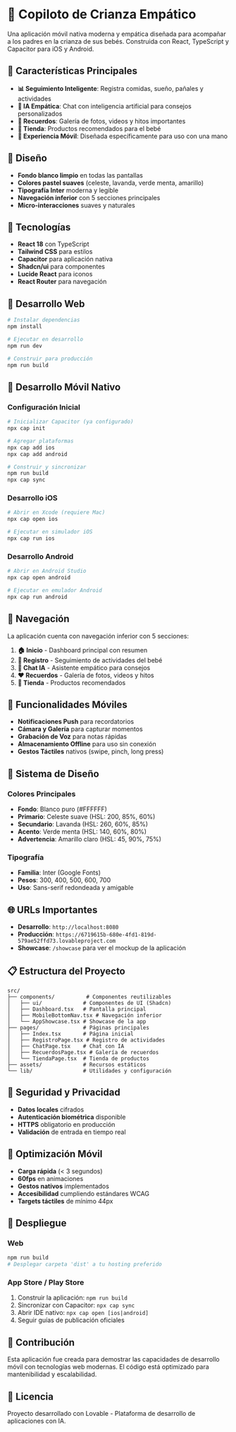 # 📱 Copiloto de Crianza Empático

Una aplicación móvil nativa moderna y empática diseñada para acompañar a los padres en la crianza de sus bebés. Construida con React, TypeScript y Capacitor para iOS y Android.

## 🎯 Características Principales

- **📊 Seguimiento Inteligente**: Registra comidas, sueño, pañales y actividades
- **🤖 IA Empática**: Chat con inteligencia artificial para consejos personalizados
- **📸 Recuerdos**: Galería de fotos, videos y hitos importantes
- **🛒 Tienda**: Productos recomendados para el bebé
- **📱 Experiencia Móvil**: Diseñada específicamente para uso con una mano

## 🎨 Diseño

- **Fondo blanco limpio** en todas las pantallas
- **Colores pastel suaves** (celeste, lavanda, verde menta, amarillo)
- **Tipografía Inter** moderna y legible
- **Navegación inferior** con 5 secciones principales
- **Micro-interacciones** suaves y naturales

## 🚀 Tecnologías

- **React 18** con TypeScript
- **Tailwind CSS** para estilos
- **Capacitor** para aplicación nativa
- **Shadcn/ui** para componentes
- **Lucide React** para iconos
- **React Router** para navegación

## 📱 Desarrollo Web

```bash
# Instalar dependencias
npm install

# Ejecutar en desarrollo
npm run dev

# Construir para producción
npm run build
```

## 📲 Desarrollo Móvil Nativo

### Configuración Inicial

```bash
# Inicializar Capacitor (ya configurado)
npx cap init

# Agregar plataformas
npx cap add ios
npx cap add android

# Construir y sincronizar
npm run build
npx cap sync
```

### Desarrollo iOS

```bash
# Abrir en Xcode (requiere Mac)
npx cap open ios

# Ejecutar en simulador iOS
npx cap run ios
```

### Desarrollo Android

```bash
# Abrir en Android Studio
npx cap open android

# Ejecutar en emulador Android
npx cap run android
```

## 🎯 Navegación

La aplicación cuenta con navegación inferior con 5 secciones:

1. **🏠 Inicio** - Dashboard principal con resumen
2. **📝 Registro** - Seguimiento de actividades del bebé
3. **💬 Chat IA** - Asistente empático para consejos
4. **❤️ Recuerdos** - Galería de fotos, videos y hitos
5. **🛒 Tienda** - Productos recomendados

## 🔧 Funcionalidades Móviles

- **Notificaciones Push** para recordatorios
- **Cámara y Galería** para capturar momentos
- **Grabación de Voz** para notas rápidas
- **Almacenamiento Offline** para uso sin conexión
- **Gestos Táctiles** nativos (swipe, pinch, long press)

## 🎨 Sistema de Diseño

### Colores Principales
- **Fondo**: Blanco puro (#FFFFFF)
- **Primario**: Celeste suave (HSL: 200, 85%, 60%)
- **Secundario**: Lavanda (HSL: 260, 60%, 85%)
- **Acento**: Verde menta (HSL: 140, 60%, 80%)
- **Advertencia**: Amarillo claro (HSL: 45, 90%, 75%)

### Tipografía
- **Familia**: Inter (Google Fonts)
- **Pesos**: 300, 400, 500, 600, 700
- **Uso**: Sans-serif redondeada y amigable

## 🌐 URLs Importantes

- **Desarrollo**: `http://localhost:8080`
- **Producción**: `https://6719615b-680e-4fd1-819d-579ae52ffd73.lovableproject.com`
- **Showcase**: `/showcase` para ver el mockup de la aplicación

## 📋 Estructura del Proyecto

```
src/
├── components/          # Componentes reutilizables
│   ├── ui/             # Componentes de UI (Shadcn)
│   ├── Dashboard.tsx   # Pantalla principal
│   ├── MobileBottomNav.tsx # Navegación inferior
│   └── AppShowcase.tsx # Showcase de la app
├── pages/              # Páginas principales
│   ├── Index.tsx       # Página inicial
│   ├── RegistroPage.tsx # Registro de actividades
│   ├── ChatPage.tsx    # Chat con IA
│   ├── RecuerdosPage.tsx # Galería de recuerdos
│   └── TiendaPage.tsx  # Tienda de productos
├── assets/             # Recursos estáticos
└── lib/                # Utilidades y configuración
```

## 🔐 Seguridad y Privacidad

- **Datos locales** cifrados
- **Autenticación biométrica** disponible
- **HTTPS** obligatorio en producción
- **Validación** de entrada en tiempo real

## 📱 Optimización Móvil

- **Carga rápida** (< 3 segundos)
- **60fps** en animaciones
- **Gestos nativos** implementados
- **Accesibilidad** cumpliendo estándares WCAG
- **Targets táctiles** de mínimo 44px

## 🚀 Despliegue

### Web
```bash
npm run build
# Desplegar carpeta 'dist' a tu hosting preferido
```

### App Store / Play Store
1. Construir la aplicación: `npm run build`
2. Sincronizar con Capacitor: `npx cap sync`
3. Abrir IDE nativo: `npx cap open [ios|android]`
4. Seguir guías de publicación oficiales

## 🤝 Contribución

Esta aplicación fue creada para demostrar las capacidades de desarrollo móvil con tecnologías web modernas. El código está optimizado para mantenibilidad y escalabilidad.

## 📄 Licencia

Proyecto desarrollado con Lovable - Plataforma de desarrollo de aplicaciones con IA.
